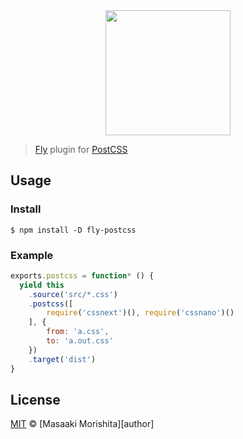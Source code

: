 <div align="center">
  <a href="http://github.com/flyjs/fly">
    <img width=200px  src="https://cloud.githubusercontent.com/assets/8317250/8430194/35c6043a-1f6a-11e5-8cbd-af6cc86baa84.png">
  </a>
</div>

> [Fly](https://github.com/flyjs/fly) plugin for [PostCSS](https://github.com/postcss/postcss)

## Usage

### Install

```shell
$ npm install -D fly-postcss
```

### Example

```js
exports.postcss = function* () {
  yield this
    .source('src/*.css')
    .postcss([
        require('cssnext')(), require('cssnano')()
    ], {
        from: 'a.css',
        to: 'a.out.css'
    })
    .target('dist')
}
```

## License

[MIT](http://opensource.org/licenses/MIT) © [Masaaki Morishita][author]
